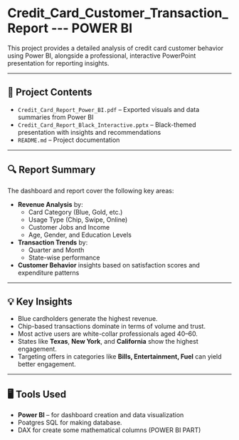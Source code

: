 # Credit_Card_Customer_Transaction_Report --- POWER BI 

This project provides a detailed analysis of credit card customer behavior using Power BI, alongside a professional, interactive PowerPoint presentation for reporting insights.

---

## 📁 Project Contents

- `Credit_Card_Report_Power_BI.pdf` – Exported visuals and data summaries from Power BI
- `Credit_Card_Report_Black_Interactive.pptx` – Black-themed presentation with insights and recommendations
- `README.md` – Project documentation

---

## 🔍 Report Summary

The dashboard and report cover the following key areas:

- **Revenue Analysis** by:
  - Card Category (Blue, Gold, etc.)
  - Usage Type (Chip, Swipe, Online)
  - Customer Jobs and Income
  - Age, Gender, and Education Levels
- **Transaction Trends** by:
  - Quarter and Month
  - State-wise performance
- **Customer Behavior** insights based on satisfaction scores and expenditure patterns

---

## 💡 Key Insights

- Blue cardholders generate the highest revenue.
- Chip-based transactions dominate in terms of volume and trust.
- Most active users are white-collar professionals aged 40–60.
- States like **Texas**, **New York**, and **California** show the highest engagement.
- Targeting offers in categories like **Bills, Entertainment, Fuel** can yield better engagement.

---

## 🖥️ Tools Used

- **Power BI** – for dashboard creation and data visualization
- Poatgres SQL for making database.
- DAX for create some mathematical columns (POWER BI PART)
